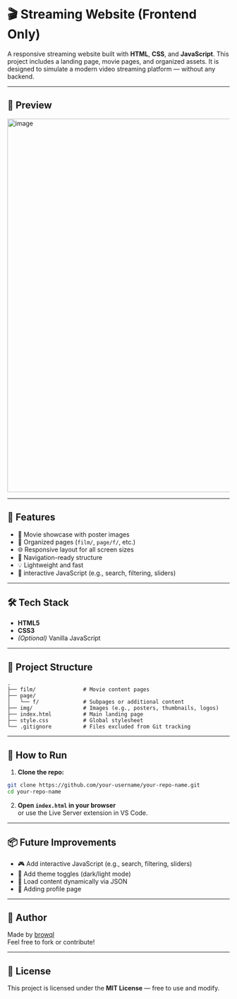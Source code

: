 # 🎬 Streaming Website (Frontend Only)


A responsive streaming website built with **HTML**, **CSS**, and **JavaScript**. This project includes a landing page, movie pages, and organized assets. It is designed to simulate a modern video streaming platform — without any backend.

---

## 📸 Preview

<img width="1863" height="844" alt="image" src="https://github.com/user-attachments/assets/cee4be00-12cb-45d2-97ae-a83a493b0275" />


---

## 🚀 Features

- 🎥 Movie showcase with poster images
- 📂 Organized pages (`film/`, `page/f/`, etc.)
- 🌐 Responsive layout for all screen sizes
- 🧭 Navigation-ready structure
- 💡 Lightweight and fast
- 🧭 interactive JavaScript (e.g., search, filtering, sliders)

---

## 🛠 Tech Stack

- **HTML5**
- **CSS3**
- *(Optional)* Vanilla JavaScript

---

## 📁 Project Structure

```text
.
├── film/               # Movie content pages
├── page/
│   └── f/              # Subpages or additional content
├── img/                # Images (e.g., posters, thumbnails, logos)
├── index.html          # Main landing page
├── style.css           # Global stylesheet
└── .gitignore          # Files excluded from Git tracking
```

---

## 🚀 How to Run

1. **Clone the repo:**

```bash
git clone https://github.com/your-username/your-repo-name.git
cd your-repo-name
```

2. **Open `index.html` in your browser**  
or use the Live Server extension in VS Code.

---

## 📦 Future Improvements

- 🎮 Add interactive JavaScript (e.g., search, filtering, sliders)
- 🎨 Add theme toggles (dark/light mode)
- 🧩 Load content dynamically via JSON
- 🎨 Adding profile page

---

## 👤 Author

Made by [browql](https://github.com/browql0)  
Feel free to fork or contribute!

---

## 📜 License

This project is licensed under the **MIT License** — free to use and modify.
